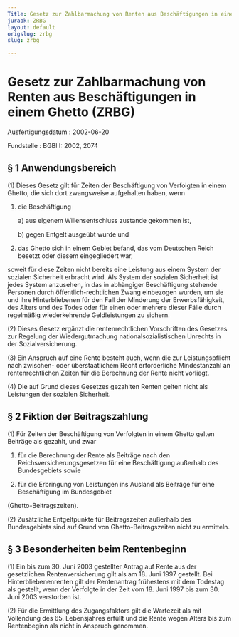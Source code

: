 ```yaml
---
Title: Gesetz zur Zahlbarmachung von Renten aus Beschäftigungen in einem Ghetto
jurabk: ZRBG
layout: default
origslug: zrbg
slug: zrbg

---
```


# Gesetz zur Zahlbarmachung von Renten aus Beschäftigungen in einem Ghetto (ZRBG)

Ausfertigungsdatum
:   2002-06-20

Fundstelle
:   BGBl I: 2002, 2074



## § 1 Anwendungsbereich

(1) Dieses Gesetz gilt für Zeiten der Beschäftigung von Verfolgten in
einem Ghetto, die sich dort zwangsweise aufgehalten haben, wenn

1.  die Beschäftigung

    a)  aus eigenem Willensentschluss zustande gekommen ist,


    b)  gegen Entgelt ausgeübt wurde und





2.  das Ghetto sich in einem Gebiet befand, das vom Deutschen Reich
    besetzt oder diesem eingegliedert war,



soweit für diese Zeiten nicht bereits eine Leistung aus einem System
der sozialen Sicherheit erbracht wird. Als System der sozialen
Sicherheit ist jedes System anzusehen, in das in abhängiger
Beschäftigung stehende Personen durch öffentlich-rechtlichen Zwang
einbezogen wurden, um sie und ihre Hinterbliebenen für den Fall der
Minderung der Erwerbsfähigkeit, des Alters und des Todes oder für
einen oder mehrere dieser Fälle durch regelmäßig wiederkehrende
Geldleistungen zu sichern.

(2) Dieses Gesetz ergänzt die rentenrechtlichen Vorschriften des
Gesetzes zur Regelung der Wiedergutmachung nationalsozialistischen
Unrechts in der Sozialversicherung.

(3) Ein Anspruch auf eine Rente besteht auch, wenn die zur
Leistungspflicht nach zwischen- oder überstaatlichem Recht
erforderliche Mindestanzahl an rentenrechtlichen Zeiten für die
Berechnung der Rente nicht vorliegt.

(4) Die auf Grund dieses Gesetzes gezahlten Renten gelten nicht als
Leistungen der sozialen Sicherheit.


## § 2 Fiktion der Beitragszahlung

(1) Für Zeiten der Beschäftigung von Verfolgten in einem Ghetto gelten
Beiträge als gezahlt, und zwar

1.  für die Berechnung der Rente als Beiträge nach den
    Reichsversicherungsgesetzen für eine Beschäftigung außerhalb des
    Bundesgebiets sowie


2.  für die Erbringung von Leistungen ins Ausland als Beiträge für eine
    Beschäftigung im Bundesgebiet



(Ghetto-Beitragszeiten).

(2) Zusätzliche Entgeltpunkte für Beitragszeiten außerhalb des
Bundesgebiets sind auf Grund von Ghetto-Beitragszeiten nicht zu
ermitteln.


## § 3 Besonderheiten beim Rentenbeginn

(1) Ein bis zum 30. Juni 2003 gestellter Antrag auf Rente aus der
gesetzlichen Rentenversicherung gilt als am 18. Juni 1997 gestellt.
Bei Hinterbliebenenrenten gilt der Rentenantrag frühestens mit dem
Todestag als gestellt, wenn der Verfolgte in der Zeit vom 18. Juni
1997 bis zum 30. Juni 2003 verstorben ist.

(2) Für die Ermittlung des Zugangsfaktors gilt die Wartezeit als mit
Vollendung des 65. Lebensjahres erfüllt und die Rente wegen Alters bis
zum Rentenbeginn als nicht in Anspruch genommen.

